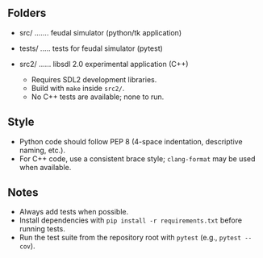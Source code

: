 Folders
-------

- src/ ....... feudal simulator (python/tk application)
- tests/ ..... tests for feudal simulator (pytest)

- src2/ ...... libsdl 2.0 experimental application (C++)
  - Requires SDL2 development libraries.
  - Build with `make` inside `src2/`.
  - No C++ tests are available; none to run.

Style
-----

- Python code should follow PEP 8 (4-space indentation, descriptive naming, etc.).
- For C++ code, use a consistent brace style; `clang-format` may be used when available.

Notes
-----

- Always add tests when possible.
- Install dependencies with `pip install -r requirements.txt` before running tests.
- Run the test suite from the repository root with `pytest` (e.g., `pytest --cov`).

